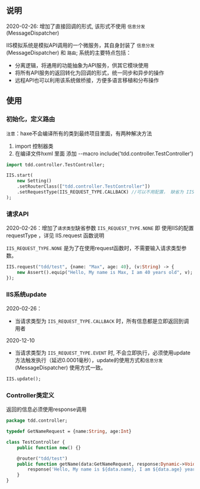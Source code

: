 ## 说明

2020-02-26: 增加了直接回调的形式, 该形式不使用 `信息分发`(MessageDispatcher)

IIS模拟系统是模拟API调用的一个微服务，其自身封装了 `信息分发`(MessageDispatcher) 和 `路由`; 系统的主要特点包括：

* 分离逻辑，将通用的功能抽象为API服务，供其它模块使用
* 将所有API服务的返回转化为回调的形式，统一同步和异步的操作
* 远程API也可以利用该系统做桥接，方便多语言移植和分布操作

## 使用

### 初始化，定义路由

`注意`：haxe不会编译所有的类到最终项目里面，有两种解决方法
1. import 控制器类
2. 在编译文件hxml 里面 添加 --macro include('tdd.controller.TestController')


```haxe
import tdd.controller.TestController;

IIS.start(
	new Setting()
	.setRouterClass(["tdd.controller.TestController"])
	.setRequestType(IIS_REQUEST_TYPE.CALLBACK) //可以不用配置， 缺省为 IIS_REQUEST_TYPE.NONE
);
```

### 请求API

2020-02-26：增加了`请求类型`缺省参数 `IIS_REQUEST_TYPE.NONE` 即 使用IIS的配置requestType ，详见 IIS.request 函数说明

`IIS_REQUEST_TYPE.NONE` 是为了在使用request函数时，不需要输入请求类型参数。

```haxe
IIS.request("tdd/test", {name: "Max", age: 40}, (v:String) -> {
    new Assert().equip("Hello, My name is Max, I am 40 years old", v);
});
```

### IIS系统update

2020-02-26：

* 当请求类型为 `IIS_REQUEST_TYPE.CALLBACK` 时，所有信息都是立即返回到调用者

2020-12-10
* 当请求类型为 `IIS_REQUEST_TYPE.EVENT` 时, 不会立即执行，必须使用update方法触发执行（延迟0.0001毫秒），update的使用方式和`信息分发`(MessageDispatcher) 使用方式一致。

```haxe
IIS.update();
```

### Controller类定义

返回的信息必须使用response调用


```haxe
package tdd.controller;

typedef GetNameRequest = {name:String, age:Int}

class TestController {
	public function new() {}

	@router("tdd/test")
	public function getName(data:GetNameRequest, response:Dynamic->Void) {
		response('Hello, My name is ${data.name}, I am ${data.age} years old');
	}
}
```
